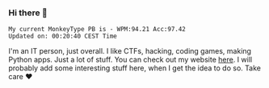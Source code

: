 ### Hi there 👋
<!-- PB START -->
```
My current MonkeyType PB is - WPM:94.21 Acc:97.42
Updated on: 00:20:40 CEST Time
```
<!-- PB END -->
I'm an IT person, just overall. I like CTFs, hacking, coding games, making Python apps. Just a lot of stuff.
You can check out my website [here](https://skill3472.github.io/).
I will probably add some interesting stuff here, when I get the idea to do so. Take care ❤️
